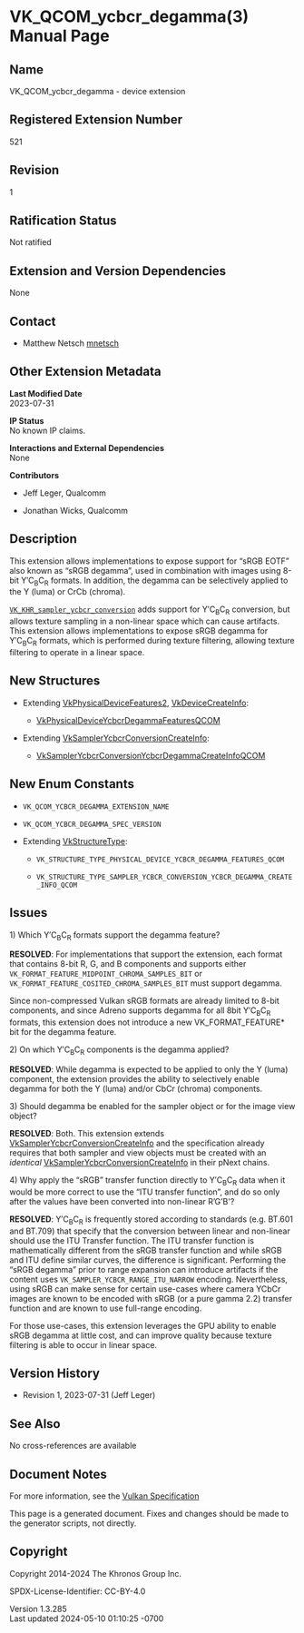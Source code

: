 # VK_QCOM_ycbcr_degamma(3) Manual Page

## Name

VK_QCOM_ycbcr_degamma - device extension



## <a href="#_registered_extension_number" class="anchor"></a>Registered Extension Number

521

## <a href="#_revision" class="anchor"></a>Revision

1

## <a href="#_ratification_status" class="anchor"></a>Ratification Status

Not ratified

## <a href="#_extension_and_version_dependencies" class="anchor"></a>Extension and Version Dependencies

None

## <a href="#_contact" class="anchor"></a>Contact

- Matthew Netsch <a
  href="https://github.com/KhronosGroup/Vulkan-Docs/issues/new?body=%5BVK_QCOM_ycbcr_degamma%5D%20@mnetsch%0A*Here%20describe%20the%20issue%20or%20question%20you%20have%20about%20the%20VK_QCOM_ycbcr_degamma%20extension*"
  target="_blank" rel="nofollow noopener"><em></em>mnetsch</a>

## <a href="#_other_extension_metadata" class="anchor"></a>Other Extension Metadata

**Last Modified Date**  
2023-07-31

**IP Status**  
No known IP claims.

**Interactions and External Dependencies**  
None

**Contributors**  
- Jeff Leger, Qualcomm

- Jonathan Wicks, Qualcomm

## <a href="#_description" class="anchor"></a>Description

This extension allows implementations to expose support for “sRGB EOTF”
also known as “sRGB degamma”, used in combination with images using
8-bit Y′C<sub>B</sub>C<sub>R</sub> formats. In addition, the degamma can
be selectively applied to the Y (luma) or CrCb (chroma).

[`VK_KHR_sampler_ycbcr_conversion`](VK_KHR_sampler_ycbcr_conversion.html)
adds support for Y′C<sub>B</sub>C<sub>R</sub> conversion, but allows
texture sampling in a non-linear space which can cause artifacts. This
extension allows implementations to expose sRGB degamma for
Y′C<sub>B</sub>C<sub>R</sub> formats, which is performed during texture
filtering, allowing texture filtering to operate in a linear space.

## <a href="#_new_structures" class="anchor"></a>New Structures

- Extending [VkPhysicalDeviceFeatures2](https://registry.khronos.org/vulkan/specs/1.3-extensions/man/html/VkPhysicalDeviceFeatures2.html),
  [VkDeviceCreateInfo](https://registry.khronos.org/vulkan/specs/1.3-extensions/man/html/VkDeviceCreateInfo.html):

  - [VkPhysicalDeviceYcbcrDegammaFeaturesQCOM](https://registry.khronos.org/vulkan/specs/1.3-extensions/man/html/VkPhysicalDeviceYcbcrDegammaFeaturesQCOM.html)

- Extending
  [VkSamplerYcbcrConversionCreateInfo](https://registry.khronos.org/vulkan/specs/1.3-extensions/man/html/VkSamplerYcbcrConversionCreateInfo.html):

  - [VkSamplerYcbcrConversionYcbcrDegammaCreateInfoQCOM](https://registry.khronos.org/vulkan/specs/1.3-extensions/man/html/VkSamplerYcbcrConversionYcbcrDegammaCreateInfoQCOM.html)

## <a href="#_new_enum_constants" class="anchor"></a>New Enum Constants

- `VK_QCOM_YCBCR_DEGAMMA_EXTENSION_NAME`

- `VK_QCOM_YCBCR_DEGAMMA_SPEC_VERSION`

- Extending [VkStructureType](https://registry.khronos.org/vulkan/specs/1.3-extensions/man/html/VkStructureType.html):

  - `VK_STRUCTURE_TYPE_PHYSICAL_DEVICE_YCBCR_DEGAMMA_FEATURES_QCOM`

  - `VK_STRUCTURE_TYPE_SAMPLER_YCBCR_CONVERSION_YCBCR_DEGAMMA_CREATE_INFO_QCOM`

## <a href="#_issues" class="anchor"></a>Issues

1\) Which Y′C<sub>B</sub>C<sub>R</sub> formats support the degamma
feature?

**RESOLVED**: For implementations that support the extension, each
format that contains 8-bit R, G, and B components and supports either
`VK_FORMAT_FEATURE_MIDPOINT_CHROMA_SAMPLES_BIT` or
`VK_FORMAT_FEATURE_COSITED_CHROMA_SAMPLES_BIT` must support degamma.

Since non-compressed Vulkan sRGB formats are already limited to 8-bit
components, and since Adreno supports degamma for all 8bit
Y′C<sub>B</sub>C<sub>R</sub> formats, this extension does not introduce
a new VK_FORMAT_FEATURE\* bit for the degamma feature.

2\) On which Y′C<sub>B</sub>C<sub>R</sub> components is the degamma
applied?

**RESOLVED**: While degamma is expected to be applied to only the Y
(luma) component, the extension provides the ability to selectively
enable degamma for both the Y (luma) and/or CbCr (chroma) components.

3\) Should degamma be enabled for the sampler object or for the image
view object?

**RESOLVED**: Both. This extension extends
[VkSamplerYcbcrConversionCreateInfo](https://registry.khronos.org/vulkan/specs/1.3-extensions/man/html/VkSamplerYcbcrConversionCreateInfo.html)
and the specification already requires that both sampler and view
objects must be created with an *identical*
[VkSamplerYcbcrConversionCreateInfo](https://registry.khronos.org/vulkan/specs/1.3-extensions/man/html/VkSamplerYcbcrConversionCreateInfo.html)
in their pNext chains.

4\) Why apply the “sRGB” transfer function directly to
Y′C<sub>B</sub>C<sub>R</sub> data when it would be more correct to use
the “ITU transfer function”, and do so only after the values have been
converted into non-linear R’G’B'?

**RESOLVED**: Y′C<sub>B</sub>C<sub>R</sub> is frequently stored
according to standards (e.g. BT.601 and BT.709) that specify that the
conversion between linear and non-linear should use the ITU Transfer
function. The ITU transfer function is mathematically different from the
sRGB transfer function and while sRGB and ITU define similar curves, the
difference is significant. Performing the “sRGB degamma” prior to range
expansion can introduce artifacts if the content uses
`VK_SAMPLER_YCBCR_RANGE_ITU_NARROW` encoding. Nevertheless, using sRGB
can make sense for certain use-cases where camera YCbCr images are known
to be encoded with sRGB (or a pure gamma 2.2) transfer function and are
known to use full-range encoding.

For those use-cases, this extension leverages the GPU ability to enable
sRGB degamma at little cost, and can improve quality because texture
filtering is able to occur in linear space.

## <a href="#_version_history" class="anchor"></a>Version History

- Revision 1, 2023-07-31 (Jeff Leger)

## <a href="#_see_also" class="anchor"></a>See Also

No cross-references are available

## <a href="#_document_notes" class="anchor"></a>Document Notes

For more information, see the <a
href="https://registry.khronos.org/vulkan/specs/1.3-extensions/html/vkspec.html#VK_QCOM_ycbcr_degamma"
target="_blank" rel="noopener">Vulkan Specification</a>

This page is a generated document. Fixes and changes should be made to
the generator scripts, not directly.

## <a href="#_copyright" class="anchor"></a>Copyright

Copyright 2014-2024 The Khronos Group Inc.

SPDX-License-Identifier: CC-BY-4.0

Version 1.3.285  
Last updated 2024-05-10 01:10:25 -0700
